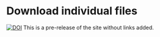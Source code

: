 # Download individual files
[![DOI](https://zenodo.org/badge/239636289.svg)](https://zenodo.org/badge/latestdoi/239636289)
This is a pre-release of the site without links added.
